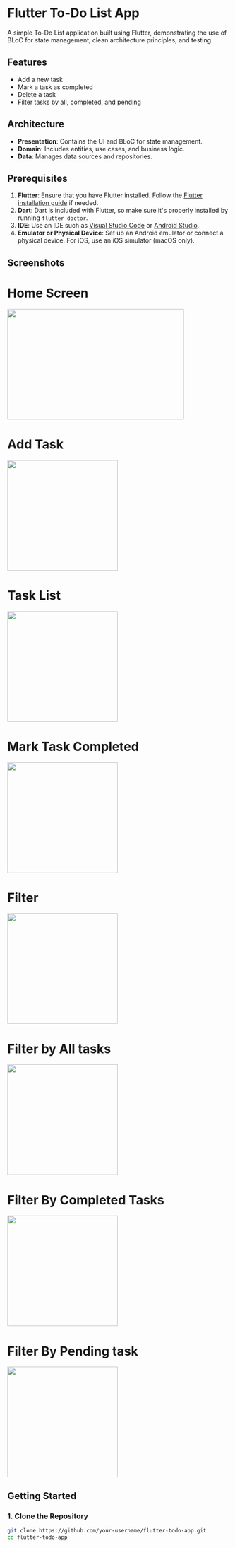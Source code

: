 # Flutter To-Do List App

A simple To-Do List application built using Flutter, demonstrating the use of BLoC for state management, clean architecture principles, and testing.

## Features

- Add a new task
- Mark a task as completed
- Delete a task
- Filter tasks by all, completed, and pending

## Architecture

- **Presentation**: Contains the UI and BLoC for state management.
- **Domain**: Includes entities, use cases, and business logic.
- **Data**: Manages data sources and repositories.

## Prerequisites

1. **Flutter**: Ensure that you have Flutter installed. Follow the [Flutter installation guide](https://flutter.dev/docs/get-started/install) if needed.
2. **Dart**: Dart is included with Flutter, so make sure it's properly installed by running `flutter doctor`.
3. **IDE**: Use an IDE such as [Visual Studio Code](https://code.visualstudio.com/) or [Android Studio](https://developer.android.com/studio).
4. **Emulator or Physical Device**: Set up an Android emulator or connect a physical device. For iOS, use an iOS simulator (macOS only).

## Screenshots
# Home Screen
<img src="https://github.com/user-attachments/assets/63b01f9f-5a73-4db3-8b5e-1236fdba83aa" width="400" height="250">

# Add Task
<img src="https://github.com/user-attachments/assets/09e28745-5145-483e-8ed4-e551086bd97d" width="250" height="250">

# Task List
<img src="https://github.com/user-attachments/assets/4eee9b64-041a-4f35-afce-7de4ff2029e2" width="250" height="250">

# Mark Task Completed
<img src="https://github.com/user-attachments/assets/e7550ca3-14e7-4352-8e73-642d8896c2c9" width="250" height="250">

# Filter
<img src="https://github.com/user-attachments/assets/3e455698-ac50-4ea0-a846-0275f13dbf6f" width="250" height="250">

# Filter by All tasks
<img src="https://github.com/user-attachments/assets/69f01dc4-51a7-4c1d-a541-5f0c30b6e834" width="250" height="250">

# Filter By Completed Tasks
<img src="https://github.com/user-attachments/assets/41a13aa9-8702-4ff7-b9dc-adefca84647d" width="250" height="250">

# Filter By Pending task
<img src="https://github.com/user-attachments/assets/8443d94c-73d7-44fe-8705-f131d2b9fac2" width="250" height="250">

## Getting Started

### 1. Clone the Repository

```sh
git clone https://github.com/your-username/flutter-todo-app.git
cd flutter-todo-app

